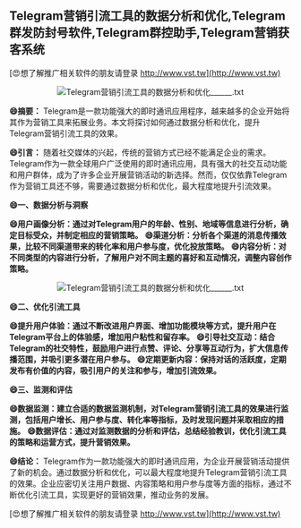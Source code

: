 ## **Telegram营销引流工具的数据分析和优化,Telegram群发防封号软件,Telegram群控助手,Telegram营销获客系统**

[😍想了解推广相关软件的朋友请登录 http://www.vst.tw](http://www.vst.tw)

 <center><img src="https://vst.tw/MP4/tuiguang/png/1.png" alt="Telegram营销引流工具的数据分析和优化______.txt"></center>

**😄摘要：**
Telegram是一款功能强大的即时通讯应用程序，越来越多的企业开始将其作为营销工具来拓展业务。本文将探讨如何通过数据分析和优化，提升Telegram营销引流工具的效果。

**😄引言：**
随着社交媒体的兴起，传统的营销方式已经不能满足企业的需求。Telegram作为一款全球用户广泛使用的即时通讯应用，具有强大的社交互动功能和用户群体，成为了许多企业开展营销活动的新选择。然而，仅仅依靠Telegram作为营销工具还不够，需要通过数据分析和优化，最大程度地提升引流效果。

**😄一、数据分析与洞察**

**😄用户画像分析：通过对Telegram用户的年龄、性别、地域等信息进行分析，确定目标受众，并制定相应的营销策略。**
**😄渠道分析：分析各个渠道的消息传播效果，比较不同渠道带来的转化率和用户参与度，优化投放策略。**
**😄内容分析：对不同类型的内容进行分析，了解用户对不同主题的喜好和互动情况，调整内容创作策略。**

 <center><img src="https://vst.tw/MP4/tuiguang/png/4.png" alt="Telegram营销引流工具的数据分析和优化______.txt"></center>

**😄二、优化引流工具**

**😄提升用户体验：通过不断改进用户界面、增加功能模块等方式，提升用户在Telegram平台上的体验感，增加用户粘性和留存率。**
**😄引导社交互动：结合Telegram的社交特性，鼓励用户进行点赞、评论、分享等互动行为，扩大信息传播范围，并吸引更多潜在用户参与。**
**😄定期更新内容：保持对话的活跃度，定期发布有价值的内容，吸引用户的关注和参与，增加引流效果。**

**😄三、监测和评估**

**😄数据监测：建立合适的数据监测机制，对Telegram营销引流工具的效果进行监测，包括用户增长、用户参与度、转化率等指标，及时发现问题并采取相应的措施。**
**😄数据评估：通过对监测数据的分析和评估，总结经验教训，优化引流工具的策略和运营方式，提升营销效果。**

**😄结论：**
Telegram作为一款功能强大的即时通讯应用，为企业开展营销活动提供了新的机会。通过数据分析和优化，可以最大程度地提升Telegram营销引流工具的效果。企业应密切关注用户数据、内容策略和用户参与度等方面的指标，通过不断优化引流工具，实现更好的营销效果，推动业务的发展。

[😍想了解推广相关软件的朋友请登录 http://www.vst.tw](http://www.vst.tw)



